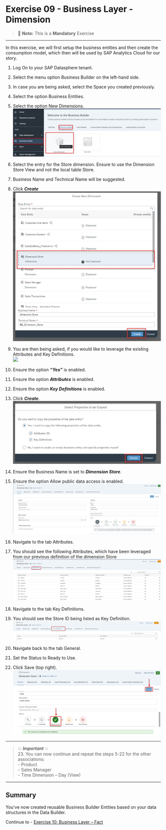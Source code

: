 # Exercise 09 - Business Layer - Dimension 

> :memo: **Note:** This is a <strong>Mandatory</strong>  Exercise

---

In this exercise, we will first setup the business entities and then create the consumption model, which
then will be used by SAP Analytics Cloud for our story.

1. Log On to your SAP Datasphere tenant.
2. Select the menu option Business Builder on the left-hand side.
3. In case you are being asked, select the Space you created previously.
4. Select the option Business Entities.
5. Select the option New Dimensions.
<br>![](images/00_00_0091.png) 

6. Select the entry for the Store dimension. Ensure to use the Dimension Store View and not the local table
Store.
7. Business Name and Technical Name will be suggested.
8. Click ***Create***
<br>![](images/00_00_0092.png) 

9. You are then being asked, if you would like to leverage the existing Attributes and Key Definitions.
<br>![](images/00_00_0093.png) 

10. Ensure the option ***“Yes”*** is enabled.
11. Ensure the option ***Attributes*** is enabled.
12. Ensure the option ***Key Definitions*** is enabled.
13. Click ***Create***.
<br>![](images/00_00_0094.png) 

14. Ensure the Business Name is set to ***Dimension Store***.
15. Ensure the option Allow public data access is enabled.
<br>![](images/00_00_0994.png)

16. Navigate to the tab Attributes.
17. You should see the following Attributes, which have been leveraged from our previous definition of the
dimension Store
<br>![](images/00_00_0095.png) 

18. Navigate to the tab Key Definitions.
19. You should see the Store ID being listed as Key Definition.
<br>![](images/00_00_0096.png) 

20. Navigate back to the tab General.
21. Set the Status to Ready to Use.
22. Click Save (top right).
<br>![](images/00_00_0097.png) 

---
> :boom: ***Important*** :boom: <br> 
> 23. You can now continue and repeat the steps 5-22 for the other associations:<br>- Product<br>- Sales Manager<br>- Time Dimension – Day (View)<br> 

---



## Summary

You've now created reusable Business Builder Entities based on your data structures in the Data Builder.

Continue to - [Exercise 10: Business Layer – Fact ](../ex10/README.md)
